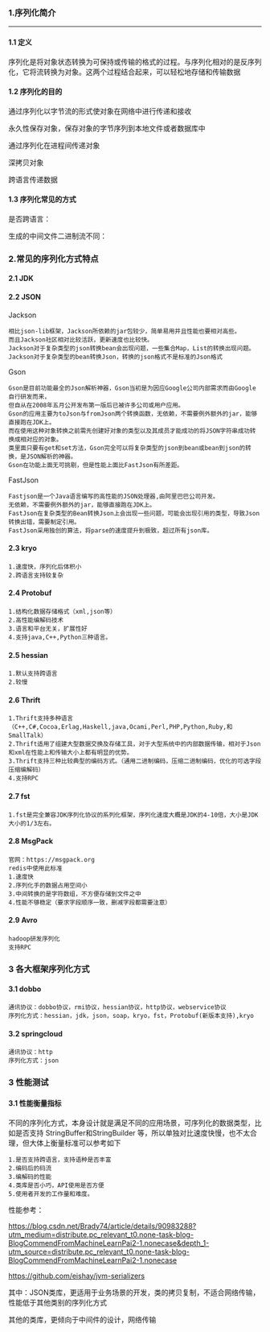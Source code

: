 ### 1.序列化简介

---

#### 1.1 定义

序列化是将对象状态转换为可保持或传输的格式的过程。与序列化相对的是反序列化，它将流转换为对象。这两个过程结合起来，可以轻松地存储和传输数据

#### 1.2 序列化的目的



通过序列化以字节流的形式使对象在网络中进行传递和接收

永久性保存对象，保存对象的字节序列到本地文件或者数据库中

通过序列化在进程间传递对象

深拷贝对象

跨语言传递数据

#### 1.3 序列化常见的方式

是否跨语言：

生成的中间文件二进制流不同：

### 2.常见的序列化方式特点

#### 2.1 JDK

#### 2.2 JSON

 Jackson 

```
相比json-lib框架，Jackson所依赖的jar包较少，简单易用并且性能也要相对高些。
而且Jackson社区相对比较活跃，更新速度也比较快。
Jackson对于复杂类型的json转换bean会出现问题，一些集合Map，List的转换出现问题。
Jackson对于复杂类型的bean转换Json，转换的json格式不是标准的Json格式
```

 Gson 

```
Gson是目前功能最全的Json解析神器，Gson当初是为因应Google公司内部需求而由Google自行研发而来，
但自从在2008年五月公开发布第一版后已被许多公司或用户应用。
Gson的应用主要为toJson与fromJson两个转换函数，无依赖，不需要例外额外的jar，能够直接跑在JDK上。
而在使用这种对象转换之前需先创建好对象的类型以及其成员才能成功的将JSON字符串成功转换成相对应的对象。
类里面只要有get和set方法，Gson完全可以将复杂类型的json到bean或bean到json的转换，是JSON解析的神器。
Gson在功能上面无可挑剔，但是性能上面比FastJson有所差距。
```

 FastJson 

```
Fastjson是一个Java语言编写的高性能的JSON处理器,由阿里巴巴公司开发。
无依赖，不需要例外额外的jar，能够直接跑在JDK上。
FastJson在复杂类型的Bean转换Json上会出现一些问题，可能会出现引用的类型，导致Json转换出错，需要制定引用。
FastJson采用独创的算法，将parse的速度提升到极致，超过所有json库。
```

#### 2.3 kryo

```
1.速度快，序列化后体积小
2.跨语言支持较复杂
```

#### 2.4 Protobuf

```
1.结构化数据存储格式（xml,json等）
2.高性能编解码技术
3.语言和平台无关，扩展性好
4.支持java,C++,Python三种语言。
```

#### 2.5  **hessian** 

```
1.默认支持跨语言
2.较慢
```

#### 2.6 Thrift

```
1.Thrift支持多种语言（C++,C#,Cocoa,Erlag,Haskell,java,Ocami,Perl,PHP,Python,Ruby,和SmallTalk）
2.Thrift适用了组建大型数据交换及存储工具，对于大型系统中的内部数据传输，相对于Json和xml在性能上和传输大小上都有明显的优势。
3.Thrift支持三种比较典型的编码方式。（通用二进制编码，压缩二进制编码，优化的可选字段压缩编解码）
4.支持RPC
```

#### 2.7  **fst** 

```
1.fst是完全兼容JDK序列化协议的系列化框架，序列化速度大概是JDK的4-10倍，大小是JDK大小的1/3左右。
```

#### 2.8 MsgPack

```
官网：https://msgpack.org
redis中使用此标准
1.速度快
2.序列化手的数据占用空间小
3.中间转换的是字符数组，不方便存储到文件之中
4.性能不够稳定（要求字段顺序一致，删减字段都需要注意）
```

#### 2.9 Avro

```
hadoop研发序列化
支持RPC
```



### 3 各大框架序列化方式

#### 3.1 dobbo

```
通讯协议：dobbo协议，rmi协议，hessian协议，http协议，webservice协议
序列化方式：hessian，jdk，json，soap，kryo，fst，Protobuf(新版本支持),kryo
```

#### 3.2 springcloud

```
通讯协议：http
序列化方式：json
```

### 3  性能测试



#### 3.1 性能衡量指标

不同的序列化方式，本身设计就是满足不同的应用场景，可序列化的数据类型，比如是否支持 StringBuffer和StringBuilder 等，所以单独对比速度快慢，也不太合理，但大体上衡量标准可以参考如下

```
1.是否支持跨语言，支持语种是否丰富
2.编码后的码流
3.编解码的性能
4.类库是否小巧，API使用是否方便
5.使用者开发的工作量和难度。
```

 性能参考：

https://blog.csdn.net/Brady74/article/details/90983288?utm_medium=distribute.pc_relevant_t0.none-task-blog-BlogCommendFromMachineLearnPai2-1.nonecase&depth_1-utm_source=distribute.pc_relevant_t0.none-task-blog-BlogCommendFromMachineLearnPai2-1.nonecase 



 https://github.com/eishay/jvm-serializers 

其中：JSON类库，更适用于业务场景的开发，类的拷贝复制，不适合网络传输，性能低于其他类别的序列化方式

其他的类库，更倾向于中间件的设计，网络传输


